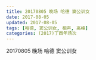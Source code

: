 ```yaml
---
title: 20170805 晚场 哈德 窦公训女
date: 2017-08-05
updated: 2017-08-05
tags: [哈德, 窦公训女, 相声, 高峰] 
categories: (2017)丁酉年场次 
---
```

20170805 晚场 哈德 窦公训女
